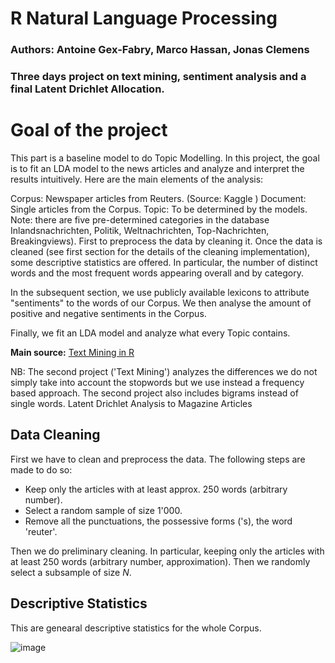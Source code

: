 # R Natural Language Processing

### Authors: Antoine Gex-Fabry, Marco Hassan, Jonas Clemens

### Three days project on text mining, sentiment analysis and a final Latent Drichlet Allocation.

# Goal of the project
This part is a baseline model to do Topic Modelling. In this project, the goal is to fit an LDA model to the news articles and analyze and interpret the results intuitively. Here are the main elements of the analysis:

Corpus: Newspaper articles from Reuters. (Source: Kaggle )
Document: Single articles from the Corpus.
Topic: To be determined by the models. Note: there are five pre-determined categories in the database Inlandsnachrichten, Politik, Weltnachrichten, Top-Nachrichten, Breakingviews).
First to preprocess the data by cleaning it. Once the data is cleaned (see first section for the details of the cleaning implementation), some descriptive statistics are offered. In particular, the number of distinct words and the most frequent words appearing overall and by category.

In the subsequent section, we use publicly available lexicons to attribute "sentiments" to the words of our Corpus. We then analyse the amount of positive and negative sentiments in the Corpus.

Finally, we fit an LDA model and analyze what every Topic contains.

**Main source:**  <a href = "https://www.tidytextmining.com/index.html" target = "_blank">Text Mining in R</a>

NB: The second project ('Text Mining') analyzes the differences we do not simply take into account the stopwords but we use instead a frequency based approach. The second project also includes bigrams instead of single words.
Latent Drichlet Analysis to Magazine Articles

## Data Cleaning

First we have to clean and preprocess the data. The following steps are made to do so:

- Keep only the articles with at least approx. 250 words (arbitrary number).
- Select a random sample of size 1'000.
- Remove all the punctuations, the possessive forms ('s), the word 'reuter'.

Then we do preliminary cleaning. In particular, keeping only the articles with at least 250 words (arbitrary number, approximation). Then we randomly select a subsample of size $N$.

## Descriptive Statistics

This are genearal descriptive statistics for the whole Corpus.

![image](https://user-images.githubusercontent.com/42472072/52470610-56555600-2b97-11e9-9eb5-0f7f81ecbe05.png)




